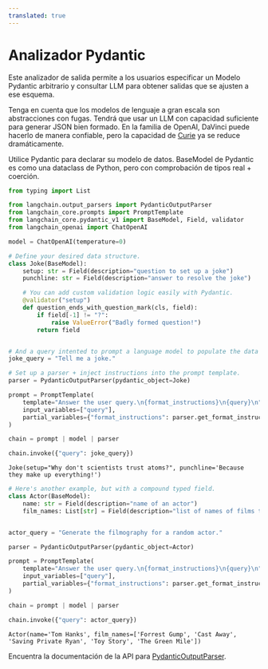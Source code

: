 ```yaml
---
translated: true
---
```


# Analizador Pydantic

Este analizador de salida permite a los usuarios especificar un Modelo Pydantic arbitrario y consultar LLM para obtener salidas que se ajusten a ese esquema.

Tenga en cuenta que los modelos de lenguaje a gran escala son abstracciones con fugas. Tendrá que usar un LLM con capacidad suficiente para generar JSON bien formado. En la familia de OpenAI, DaVinci puede hacerlo de manera confiable, pero la capacidad de [Curie](https://wiprotechblogs.medium.com/davinci-vs-curie-a-comparison-between-gpt-3-engines-for-extractive-summarization-b568d4633b3b) ya se reduce dramáticamente.

Utilice Pydantic para declarar su modelo de datos. BaseModel de Pydantic es como una dataclass de Python, pero con comprobación de tipos real + coerción.

```python
from typing import List

from langchain.output_parsers import PydanticOutputParser
from langchain_core.prompts import PromptTemplate
from langchain_core.pydantic_v1 import BaseModel, Field, validator
from langchain_openai import ChatOpenAI
```

```python
model = ChatOpenAI(temperature=0)
```

```python
# Define your desired data structure.
class Joke(BaseModel):
    setup: str = Field(description="question to set up a joke")
    punchline: str = Field(description="answer to resolve the joke")

    # You can add custom validation logic easily with Pydantic.
    @validator("setup")
    def question_ends_with_question_mark(cls, field):
        if field[-1] != "?":
            raise ValueError("Badly formed question!")
        return field


# And a query intented to prompt a language model to populate the data structure.
joke_query = "Tell me a joke."

# Set up a parser + inject instructions into the prompt template.
parser = PydanticOutputParser(pydantic_object=Joke)

prompt = PromptTemplate(
    template="Answer the user query.\n{format_instructions}\n{query}\n",
    input_variables=["query"],
    partial_variables={"format_instructions": parser.get_format_instructions()},
)

chain = prompt | model | parser

chain.invoke({"query": joke_query})
```

```output
Joke(setup="Why don't scientists trust atoms?", punchline='Because they make up everything!')
```

```python
# Here's another example, but with a compound typed field.
class Actor(BaseModel):
    name: str = Field(description="name of an actor")
    film_names: List[str] = Field(description="list of names of films they starred in")


actor_query = "Generate the filmography for a random actor."

parser = PydanticOutputParser(pydantic_object=Actor)

prompt = PromptTemplate(
    template="Answer the user query.\n{format_instructions}\n{query}\n",
    input_variables=["query"],
    partial_variables={"format_instructions": parser.get_format_instructions()},
)

chain = prompt | model | parser

chain.invoke({"query": actor_query})
```

```output
Actor(name='Tom Hanks', film_names=['Forrest Gump', 'Cast Away', 'Saving Private Ryan', 'Toy Story', 'The Green Mile'])
```

Encuentra la documentación de la API para [PydanticOutputParser](https://api.python.langchain.com/en/latest/output_parsers/langchain_core.output_parsers.pydantic.PydanticOutputParser.html#langchain_core.output_parsers.pydantic.PydanticOutputParser).
